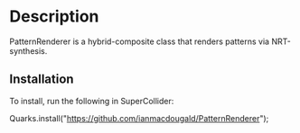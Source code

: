 # Description

PatternRenderer is a hybrid-composite class that renders patterns via NRT-synthesis. 

## Installation

To install, run the following in SuperCollider: 

Quarks.install("https://github.com/ianmacdougald/PatternRenderer");
